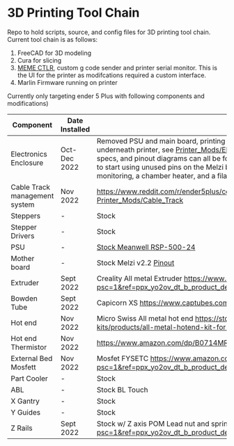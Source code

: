 # 3D Printing Tool Chain
Repo to hold scripts, source, and config files for 3D printing tool chain. 
Current tool chain is as follows:

1) FreeCAD for 3D modeling
2) Cura for slicing
3) [MEME CTLR](meme_ctlr), custom g code sender and printer serial monitor. This is the UI for the printer as modifcations required a custom interface.
4) Marlin Firmware running on printer

Currently only targeting ender 5 Plus with following components and modifications)

| Component | Date Installed | Comment |
| --- | --- | --- |
| Electronics Enclosure | Oct-Dec 2022 | Removed PSU and main board, printing custom enclosure to move electronics out from underneath printer, see [Printer_Mods/Electronic_Enclosure](Printer_Mods/Electronic_Enclosure). Wiring diagrams, electrical specs, and pinout diagrams can all be found there as well. Added the physical infastructure to start using unused pins on the Melzi board (ATmega 2560) and to support current draw monitoring, a chamber heater, and a filament drier. |
| Cable Track management system | Nov 2022 | https://www.reddit.com/r/ender5plus/comments/so2ulf/ender_5_plus_cable_chain_solution/ [Printer_Mods/Cable_Track](Printer_Mods/Cable_Track)|
| Steppers | - | Stock |
| Stepper Drivers | - | Stock |
| PSU | - | [Stock Meanwell RSP-500-24](Printer_Mods/Electronic_Enclosure/MeanWell_500_Datasheet.pdf) |
| Mother board | - | Stock Melzi v2.2 [Pinout](Printer_Mods/Electronic_Enclosure/melzi_pinout.jpg)|
| Extruder | Sept 2022 | Creality All metal Extruder https://www.amazon.com/dp/B07ZMFP2L8?psc=1&ref=ppx_yo2ov_dt_b_product_details |
| Bowden Tube | Sept 2022 | Capicorn XS https://www.captubes.com |
| Hot end | Nov 2022 | Micro Swiss All metal hot end https://store.micro-swiss.com/collections/all-metal-hotend-kits/products/all-metal-hotend-kit-for-cr-10 |
| Hot end Thermistor | Nov 2022 | https://www.amazon.com/dp/B0714MR5BC?psc=1&ref=ppx_yo2ov_dt_b_product_details |
| External Bed Mosfett | Nov 2022 | Mosfet FYSETC https://www.amazon.com/dp/B07C4PGXFK?psc=1&ref=ppx_yo2ov_dt_b_product_details |
| Part Cooler | - | Stock |
| ABL | - | Stock BL Touch |
| X Gantry | - | Stock |
| Y Guides | - | Stock |
| Z Rails | Sept 2022 | Stock w/ Z axis POM Lead nut and spring https://www.amazon.com/dp/B07XYR3F4C?psc=1&ref=ppx_yo2ov_dt_b_product_details |
